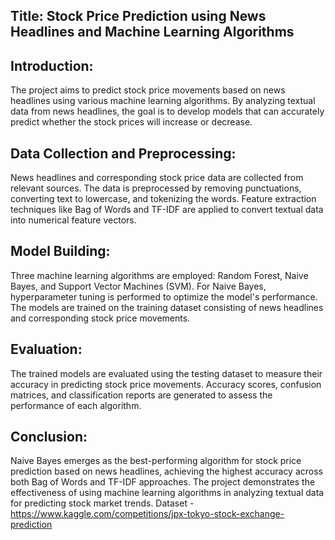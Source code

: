 ## Title: Stock Price Prediction using News Headlines and Machine Learning Algorithms

## Introduction:
The project aims to predict stock price movements based on news headlines using various machine learning algorithms. By analyzing textual data from news headlines, the goal is to develop models that can accurately predict whether the stock prices will increase or decrease.

## Data Collection and Preprocessing:

News headlines and corresponding stock price data are collected from relevant sources.
The data is preprocessed by removing punctuations, converting text to lowercase, and tokenizing the words.
Feature extraction techniques like Bag of Words and TF-IDF are applied to convert textual data into numerical feature vectors.

## Model Building:

Three machine learning algorithms are employed: Random Forest, Naive Bayes, and Support Vector Machines (SVM).
For Naive Bayes, hyperparameter tuning is performed to optimize the model's performance.
The models are trained on the training dataset consisting of news headlines and corresponding stock price movements.

## Evaluation:

The trained models are evaluated using the testing dataset to measure their accuracy in predicting stock price movements.
Accuracy scores, confusion matrices, and classification reports are generated to assess the performance of each algorithm.

## Conclusion:

Naive Bayes emerges as the best-performing algorithm for stock price prediction based on news headlines, achieving the highest accuracy across both Bag of Words and TF-IDF approaches.
The project demonstrates the effectiveness of using machine learning algorithms in analyzing textual data for predicting stock market trends.
Dataset - https://www.kaggle.com/competitions/jpx-tokyo-stock-exchange-prediction



